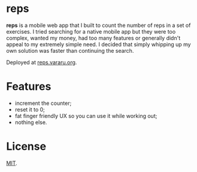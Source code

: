 reps
====

**reps** is a mobile web app that I built to count the number of reps in a set of exercises. I tried searching for a native mobile app but they were too complex, wanted my money, had too many features or generally didn't appeal to my extremely simple need. I decided that simply whipping up my own solution was faster than continuing the search.

Deployed at [reps.vararu.org](http://reps.vararu.org/).

Features
===
- increment the counter;
- reset it to 0;
- fat finger friendly UX so you can use it while working out;
- nothing else.

License
===
[MIT](LICENSE).
